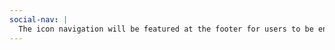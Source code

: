 ```yaml
---
social-nav: |
  The icon navigation will be featured at the footer for users to be encouraged to visit our other social media websites for different information and promotions!
---
```

